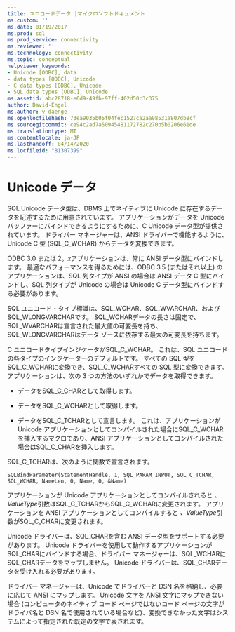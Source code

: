 ```yaml
---
title: ユニコードデータ |マイクロソフトドキュメント
ms.custom: ''
ms.date: 01/19/2017
ms.prod: sql
ms.prod_service: connectivity
ms.reviewer: ''
ms.technology: connectivity
ms.topic: conceptual
helpviewer_keywords:
- Unicode [ODBC], data
- data types [ODBC], Unicode
- C data types [ODBC], Unicode
- SQL data types [ODBC], Unicode
ms.assetid: abc28718-e6d9-49fb-97ff-402d50c3c375
author: David-Engel
ms.author: v-daenge
ms.openlocfilehash: 73ea9035b05f04fec1527ca2aa98531a807db8cf
ms.sourcegitcommit: ce94c2ad7a50945481172782c270b5b0206e61de
ms.translationtype: MT
ms.contentlocale: ja-JP
ms.lasthandoff: 04/14/2020
ms.locfileid: "81307399"
---
```

# <a name="unicode-data"></a>Unicode データ
SQL Unicode データ型は、DBMS 上でネイティブに Unicode に存在するデータを記述するために用意されています。 アプリケーションがデータを Unicode バッファーにバインドできるようにするために、C Unicode データ型が提供されています。 ドライバー マネージャーは、ANSI ドライバーで機能するように、Unicode C 型 (SQL_C_WCHAR) からデータを変換できます。  
  
 ODBC 3.0 または 2。*x*アプリケーションは、常に ANSI データ型にバインドします。 最適なパフォーマンスを得るためには、ODBC 3.5 (またはそれ以上) のアプリケーションは、SQL 列タイプが ANSI の場合は ANSI データ C 型にバインドし、SQL 列タイプが Unicode の場合は Unicode C データ型にバインドする必要があります。  
  
 SQL ユニコード・タイプ標識は、SQL_WCHAR、SQL_WVARCHAR、およびSQL_WLONGVARCHARです。 SQL_WCHARデータの長さは固定で、SQL_WVARCHARは宣言された最大値の可変長を持ち、SQL_WLONGVARCHARはデータ ソースに依存する最大の可変長を持ちます。  
  
 C ユニコードタイプインジケータがSQL_C_WCHAR。 これは、SQL ユニコードの各タイプのインジケーターのデフォルトです。 すべての SQL 型をSQL_C_WCHARに変換でき、SQL_C_WCHARすべての SQL 型に変換できます。 アプリケーションは、次の 3 つの方法のいずれかでデータを取得できます。  
  
-   データをSQL_C_CHARとして取得します。  
  
-   データをSQL_C_WCHARとして取得します。  
  
-   データをSQL_C_TCHARとして宣言します。 これは、アプリケーションが Unicode アプリケーションとしてコンパイルされた場合にSQL_C_WCHARを挿入するマクロであり、ANSI アプリケーションとしてコンパイルされた場合はSQL_C_CHARを挿入します。  
  
 SQL_C_TCHARは、次のように関数で宣言されます。  
  
```  
SQLBindParameter(StatementHandle, 1, SQL_PARAM_INPUT, SQL_C_TCHAR, SQL_WCHAR, NameLen, 0, Name, 0, &Name)  
```  
  
 アプリケーションが Unicode アプリケーションとしてコンパイルされると *、ValueType*引数はSQL_C_TCHARからSQL_C_WCHARに変更されます。 アプリケーションを ANSI アプリケーションとしてコンパイルすると *、ValueType*引数がSQL_C_CHARに変更されます。  
  
 Unicode ドライバーは、SQL_CHARを含む ANSI データ型をサポートする必要があります。 Unicode ドライバーを使用して動作するアプリケーションがSQL_CHARにバインドする場合、ドライバー マネージャーは、SQL_WCHARにSQL_CHARデータをマップしません。 Unicode ドライバーは、SQL_CHARデータを受け入れる必要があります。  
  
 ドライバー マネージャーは、Unicode でドライバーと DSN 名を格納し、必要に応じて ANSI にマップします。 Unicode 文字を ANSI 文字にマップできない場合 (コンピュータのネイティブ コード ページではないコード ページの文字がドライバ名と DSN 名で使用されている場合など)、変換できなかった文字はシステムによって指定された既定の文字で表されます。
